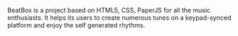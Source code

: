 BeatBox is a project based on HTML5, CSS, PaperJS for all the music enthusiasts. It helps its users to create numerous tunes on a keypad-synced platform and enjoy the self generated rhythms.
